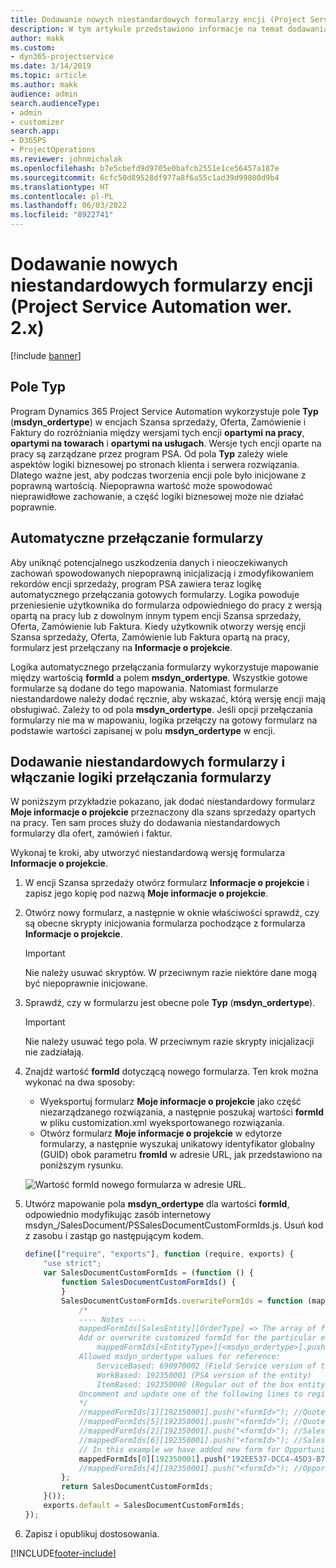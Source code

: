 ```yaml
---
title: Dodawanie nowych niestandardowych formularzy encji (Project Service Automation wer. 2.x)
description: W tym artykule przedstawiono informacje na temat dodawania niestandardowych formularzy encji szans sprzedaży, ofert, zamówień lub faktur w programie Dynamics 365 Project Service Automation w wersji 2.x.
author: makk
ms.custom:
- dyn365-projectservice
ms.date: 3/14/2019
ms.topic: article
ms.author: makk
audience: admin
search.audienceType:
- admin
- customizer
search.app:
- D365PS
- ProjectOperations
ms.reviewer: johnmichalak
ms.openlocfilehash: b7e5cbefd9d9705e0bafcb2551e1ce56457a187e
ms.sourcegitcommit: 6cfc50d89528df977a8f6a55c1ad39d99800d9b4
ms.translationtype: HT
ms.contentlocale: pl-PL
ms.lasthandoff: 06/03/2022
ms.locfileid: "8922741"
---
```

# <a name="add-new-custom-entity-forms-project-service-automation-2x"></a>Dodawanie nowych niestandardowych formularzy encji (Project Service Automation wer. 2.x)

[!include [banner](../../includes/psa-now-project-operations.md)]

## <a name="type-field"></a>Pole Typ 

Program Dynamics 365 Project Service Automation wykorzystuje pole **Typ** (**msdyn\_ordertype**) w encjach Szansa sprzedaży, Oferta, Zamówienie i Faktury do rozróżniania między wersjami tych encji **opartymi na pracy**, **opartymi na towarach** i **opartymi na usługach**. Wersje tych encji oparte na pracy są zarządzane przez program PSA. Od pola **Typ** zależy wiele aspektów logiki biznesowej po stronach klienta i serwera rozwiązania. Dlatego ważne jest, aby podczas tworzenia encji pole było inicjowane z poprawną wartością. Niepoprawna wartość może spowodować nieprawidłowe zachowanie, a część logiki biznesowej może nie działać poprawnie.

## <a name="automatic-form-switching"></a>Automatyczne przełączanie formularzy

Aby uniknąć potencjalnego uszkodzenia danych i nieoczekiwanych zachowań spowodowanych niepoprawną inicjalizacją i zmodyfikowaniem rekordów encji sprzedaży, program PSA zawiera teraz logikę automatycznego przełączania gotowych formularzy. Logika powoduje przeniesienie użytkownika do formularza odpowiedniego do pracy z wersją opartą na pracy lub z dowolnym innym typem encji Szansa sprzedaży, Oferta, Zamówienie lub Faktura. Kiedy użytkownik otworzy wersję encji Szansa sprzedaży, Oferta, Zamówienie lub Faktura opartą na pracy, formularz jest przełączany na **Informacje o projekcie**.

Logika automatycznego przełączania formularzy wykorzystuje mapowanie między wartością **formId** a polem **msdyn\_ordertype**. Wszystkie gotowe formularze są dodane do tego mapowania. Natomiast formularze niestandardowe należy dodać ręcznie, aby wskazać, którą wersję encji mają obsługiwać. Zależy to od pola **msdyn\_ordertype**. Jeśli opcji przełączania formularzy nie ma w mapowaniu, logika przełączy na gotowy formularz na podstawie wartości zapisanej w polu **msdyn\_ordertype** w encji.

## <a name="add-custom-forms-and-turn-on-the-form-switching-logic"></a>Dodawanie niestandardowych formularzy i włączanie logiki przełączania formularzy

W poniższym przykładzie pokazano, jak dodać niestandardowy formularz **Moje informacje o projekcie** przeznaczony dla szans sprzedaży opartych na pracy. Ten sam proces służy do dodawania niestandardowych formularzy dla ofert, zamówień i faktur.

Wykonaj te kroki, aby utworzyć niestandardową wersję formularza **Informacje o projekcie**.

1. W encji Szansa sprzedaży otwórz formularz **Informacje o projekcie** i zapisz jego kopię pod nazwą **Moje informacje o projekcie**.
2. Otwórz nowy formularz, a następnie w oknie właściwości sprawdź, czy są obecne skrypty inicjowania formularza pochodzące z formularza **Informacje o projekcie**. 

    > [!IMPORTANT]
    > Nie należy usuwać skryptów. W przeciwnym razie niektóre dane mogą być niepoprawnie inicjowane.

3. Sprawdź, czy w formularzu jest obecne pole **Typ** (**msdyn\_ordertype**). 

    > [!IMPORTANT]
    > Nie należy usuwać tego pola. W przeciwnym razie skrypty inicjalizacji nie zadziałają.

4. Znajdź wartość **formId** dotyczącą nowego formularza. Ten krok można wykonać na dwa sposoby:

    - Wyeksportuj formularz **Moje informacje o projekcie** jako część niezarządzanego rozwiązania, a następnie poszukaj wartości **formId** w pliku customization.xml wyeksportowanego rozwiązania.
    - Otwórz formularz **Moje informacje o projekcie** w edytorze formularzy, a następnie wyszukaj unikatowy identyfikator globalny (GUID) obok parametru **fromId** w adresie URL, jak przedstawiono na poniższym rysunku.

    ![Wartość formId nowego formularza w adresie URL.](media/how-to-add-custom-forms-in-v2.0.png)

5. Utwórz mapowanie pola **msdyn\_ordertype** dla wartości **formId**, odpowiednio modyfikując zasób internetowy msdyn\_/SalesDocument/PSSalesDocumentCustomFormIds.js. Usuń kod z zasobu i zastąp go następującym kodem.

    ```javascript
    define(["require", "exports"], function (require, exports) {
        "use strict";
        var SalesDocumentCustomFormIds = (function () {
            function SalesDocumentCustomFormIds() {
            }
            SalesDocumentCustomFormIds.overwriteFormIds = function (mappedFormIds) {
                /*
                ---- Notes ----
                mappedFormIds[SalesEntity][OrderType] => The array of forms IDs that support particular entity and order type
                Add or overwrite customized formId for the particular entity and order type by calling:
                    mappedFormIds[<EntityType>][<msdyn_ordertype>].push("<formId>");
                Allowed msdyn_ordertype values for reference:
                    ServiceBased: 690970002 (Field Service version of the entity)
                    WorkBased: 192350001 (PSA version of the entity)
                    ItemBased: 192350000 (Regular out of the box entity)
                Uncomment and update one of the following lines to register custom PSA form for required entity:
                */      
                //mappedFormIds[1][192350001].push("<formId>"); //Quote
                //mappedFormIds[5][192350001].push("<formId>"); //Quote Line
                //mappedFormIds[2][192350001].push("<formId>"); //Sales Order
                //mappedFormIds[6][192350001].push("<formId>"); //Sales Order Line
                // In this example we have added new form for Opportunity
                mappedFormIds[0][192350001].push("192EE537-DCC4-45D3-B7AF-EA694B9113D2"); //Opportunity
                //mappedFormIds[4][192350001].push("<formId>"); //Opportunity Line
            };
            return SalesDocumentCustomFormIds;
        }());
        exports.default = SalesDocumentCustomFormIds;
    });
    ```

6. Zapisz i opublikuj dostosowania.


[!INCLUDE[footer-include](../../includes/footer-banner.md)]

